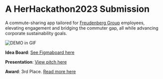
# A HerHackathon2023 Submission

A commute-sharing app tailored for [Freudenberg Group](https://www.freudenberg.com/) employees, elevating engagement and bridging the commuter gap, all while advancing corporate sustainability goals.

![DEMO in GIF](documentation/demo.gif)

**Idea Board**: [See Figmaboard here](https://www.figma.com/file/bUhONKhBTksjcXG2MlYuhd/Commute-Together-App?type=whiteboard&node-id=0%3A1&t=fKx6lgOvYX6FDcIm-1)

**Presentation**: [View pitch here](https://pitch.com/public/824cf274-c34e-4f31-a547-ac73e52c43e9)

**Award**: 3rd Place. [Read more here](https://thehackathoncompany.com/herhackathon/)
